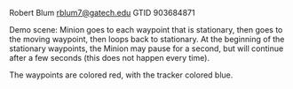 Robert Blum
rblum7@gatech.edu
GTID 903684871

Demo scene: 
Minion goes to each waypoint that is stationary, then goes to the moving waypoint, then loops back to stationary. 
At the beginning of the stationary waypoints, the Minion may pause for a second, but will continue after a few seconds (this does not happen every time). 

The waypoints are colored red, with the tracker colored blue. 
